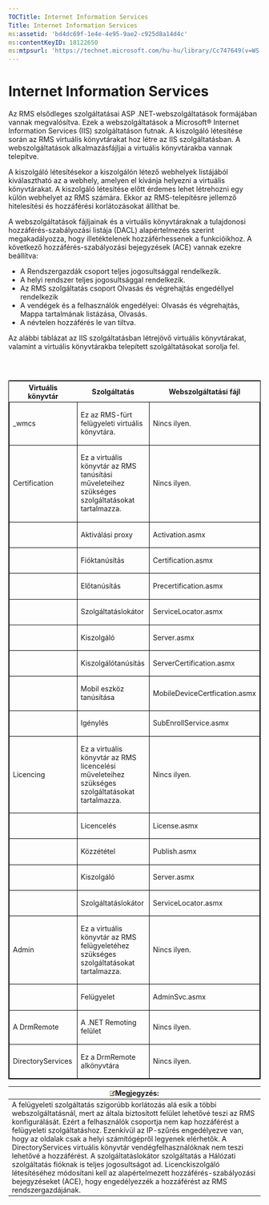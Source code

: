 ```yaml
---
TOCTitle: Internet Information Services
Title: Internet Information Services
ms:assetid: 'bd4dc69f-1e4e-4e95-9ae2-c925d8a14d4c'
ms:contentKeyID: 18122650
ms:mtpsurl: 'https://technet.microsoft.com/hu-hu/library/Cc747649(v=WS.10)'
---
```


Internet Information Services
=============================

Az RMS elsődleges szolgáltatásai ASP .NET-webszolgáltatások formájában vannak megvalósítva. Ezek a webszolgáltatások a Microsoft® Internet Information Services (IIS) szolgáltatáson futnak. A kiszolgáló létesítése során az RMS virtuális könyvtárakat hoz létre az IIS szolgáltatásban. A webszolgáltatások alkalmazásfájljai a virtuális könyvtárakba vannak telepítve.

A kiszolgáló létesítésekor a kiszolgálón létező webhelyek listájából kiválasztható az a webhely, amelyen el kívánja helyezni a virtuális könyvtárakat. A kiszolgáló létesítése előtt érdemes lehet létrehozni egy külön webhelyet az RMS számára. Ekkor az RMS-telepítésre jellemző hitelesítési és hozzáférési korlátozásokat állíthat be.

A webszolgáltatások fájljainak és a virtuális könyvtáraknak a tulajdonosi hozzáférés-szabályozási listája (DACL) alapértelmezés szerint megakadályozza, hogy illetéktelenek hozzáférhessenek a funkcióikhoz. A következő hozzáférés-szabályozási bejegyzések (ACE) vannak ezekre beállítva:

-   A Rendszergazdák csoport teljes jogosultsággal rendelkezik.
-   A helyi rendszer teljes jogosultsággal rendelkezik.
-   Az RMS szolgáltatás csoport Olvasás és végrehajtás engedéllyel rendelkezik
-   A vendégek és a felhasználók engedélyei: Olvasás és végrehajtás, Mappa tartalmának listázása, Olvasás.
-   A névtelen hozzáférés le van tiltva.

Az alábbi táblázat az IIS szolgáltatásban létrejövő virtuális könyvtárakat, valamint a virtuális könyvtárakba telepített szolgáltatásokat sorolja fel.

###  

<p> </p>
<table style="border:1px solid black;">
<colgroup>
<col width="33%" />
<col width="33%" />
<col width="33%" />
</colgroup>
<thead>
<tr class="header">
<th>Virtuális könyvtár</th>
<th>Szolgáltatás</th>
<th>Webszolgáltatási fájl</th>
</tr>
</thead>
<tbody>
<tr class="odd">
<td style="border:1px solid black;"><p>_wmcs</p></td>
<td style="border:1px solid black;"><p>Ez az RMS-fürt felügyeleti virtuális könyvtára.</p></td>
<td style="border:1px solid black;"><p>Nincs ilyen.</p></td>
</tr>
<tr class="even">
<td style="border:1px solid black;"><p>Certification</p></td>
<td style="border:1px solid black;"><p>Ez a virtuális könyvtár az RMS tanúsítási műveleteihez szükséges szolgáltatásokat tartalmazza.</p></td>
<td style="border:1px solid black;"><p>Nincs ilyen.</p></td>
</tr>
<tr class="odd">
<td style="border:1px solid black;"><p> </p></td>
<td style="border:1px solid black;"><p>Aktiválási proxy</p></td>
<td style="border:1px solid black;"><p>Activation.asmx</p></td>
</tr>
<tr class="even">
<td style="border:1px solid black;"><p> </p></td>
<td style="border:1px solid black;"><p>Fióktanúsítás</p></td>
<td style="border:1px solid black;"><p>Certification.asmx</p></td>
</tr>
<tr class="odd">
<td style="border:1px solid black;"><p> </p></td>
<td style="border:1px solid black;"><p>Előtanúsítás</p></td>
<td style="border:1px solid black;"><p>Precertification.asmx</p></td>
</tr>
<tr class="even">
<td style="border:1px solid black;"><p> </p></td>
<td style="border:1px solid black;"><p>Szolgáltatáslokátor</p></td>
<td style="border:1px solid black;"><p>ServiceLocator.asmx</p></td>
</tr>
<tr class="odd">
<td style="border:1px solid black;"><p> </p></td>
<td style="border:1px solid black;"><p>Kiszolgáló</p></td>
<td style="border:1px solid black;"><p>Server.asmx</p></td>
</tr>
<tr class="even">
<td style="border:1px solid black;"><p> </p></td>
<td style="border:1px solid black;"><p>Kiszolgálótanúsítás</p></td>
<td style="border:1px solid black;"><p>ServerCertification.asmx</p></td>
</tr>
<tr class="odd">
<td style="border:1px solid black;"><p> </p></td>
<td style="border:1px solid black;"><p>Mobil eszköz tanúsítása</p></td>
<td style="border:1px solid black;"><p>MobileDeviceCertfication.asmx</p></td>
</tr>
<tr class="even">
<td style="border:1px solid black;"><p> </p></td>
<td style="border:1px solid black;"><p>Igénylés</p></td>
<td style="border:1px solid black;"><p>SubEnrollService.asmx</p></td>
</tr>
<tr class="odd">
<td style="border:1px solid black;"><p>Licencing</p></td>
<td style="border:1px solid black;"><p>Ez a virtuális könyvtár az RMS licencelési műveleteihez szükséges szolgáltatásokat tartalmazza.</p></td>
<td style="border:1px solid black;"><p>Nincs ilyen.</p></td>
</tr>
<tr class="even">
<td style="border:1px solid black;"><p> </p></td>
<td style="border:1px solid black;"><p>Licencelés</p></td>
<td style="border:1px solid black;"><p>License.asmx</p></td>
</tr>
<tr class="odd">
<td style="border:1px solid black;"><p> </p></td>
<td style="border:1px solid black;"><p>Közzététel</p></td>
<td style="border:1px solid black;"><p>Publish.asmx</p></td>
</tr>
<tr class="even">
<td style="border:1px solid black;"><p> </p></td>
<td style="border:1px solid black;"><p>Kiszolgáló</p></td>
<td style="border:1px solid black;"><p>Server.asmx</p></td>
</tr>
<tr class="odd">
<td style="border:1px solid black;"><p> </p></td>
<td style="border:1px solid black;"><p>Szolgáltatáslokátor</p></td>
<td style="border:1px solid black;"><p>ServiceLocator.asmx</p></td>
</tr>
<tr class="even">
<td style="border:1px solid black;"><p>Admin</p></td>
<td style="border:1px solid black;"><p>Ez a virtuális könyvtár az RMS felügyeletéhez szükséges szolgáltatásokat tartalmazza.</p></td>
<td style="border:1px solid black;"><p>Nincs ilyen.</p></td>
</tr>
<tr class="odd">
<td style="border:1px solid black;"><p> </p></td>
<td style="border:1px solid black;"><p>Felügyelet</p></td>
<td style="border:1px solid black;"><p>AdminSvc.asmx</p></td>
</tr>
<tr class="even">
<td style="border:1px solid black;"><p>A DrmRemote</p></td>
<td style="border:1px solid black;"><p>A .NET Remoting felület</p></td>
<td style="border:1px solid black;"><p>Nincs ilyen.</p></td>
</tr>
<tr class="odd">
<td style="border:1px solid black;"><p>DirectoryServices</p></td>
<td style="border:1px solid black;"><p>Ez a DrmRemote alkönyvtára</p></td>
<td style="border:1px solid black;"><p>Nincs ilyen.</p></td>
</tr>
</tbody>
</table>
  
| ![](images/Cc747649.note(WS.10).gif)Megjegyzés:                                                                                                                                                                                                                                                                                                                                                                                                                                                                                                                                                                                                                                                     |  
|----------------------------------------------------------------------------------------------------------------------------------------------------------------------------------------------------------------------------------------------------------------------------------------------------------------------------------------------------------------------------------------------------------------------------------------------------------------------------------------------------------------------------------------------------------------------------------------------------------------------------------------------------------------------------------------------------------------------------------|  
| A felügyeleti szolgáltatás szigorúbb korlátozás alá esik a többi webszolgáltatásnál, mert az általa biztosított felület lehetővé teszi az RMS konfigurálását. Ezért a felhasználók csoportja nem kap hozzáférést a felügyeleti szolgáltatáshoz. Ezenkívül az IP-szűrés engedélyezve van, hogy az oldalak csak a helyi számítógépről legyenek elérhetők. A DirectoryServices virtuális könyvtár vendégfelhasználóknak nem teszi lehetővé a hozzáférést. A szolgáltatáslokátor szolgáltatás a Hálózati szolgáltatás fióknak is teljes jogosultságot ad. Licenckiszolgáló létesítéséhez módosítani kell az alapértelmezett hozzáférés-szabályozási bejegyzéseket (ACE), hogy engedélyezzék a hozzáférést az RMS rendszergazdájának. |
